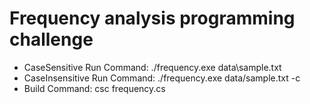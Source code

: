 # Frequency analysis programming challenge

- CaseSensitive Run Command: ./frequency.exe data\sample.txt
- CaseInsensitive Run Command: ./frequency.exe data/sample.txt -c
- Build Command: csc frequency.cs
